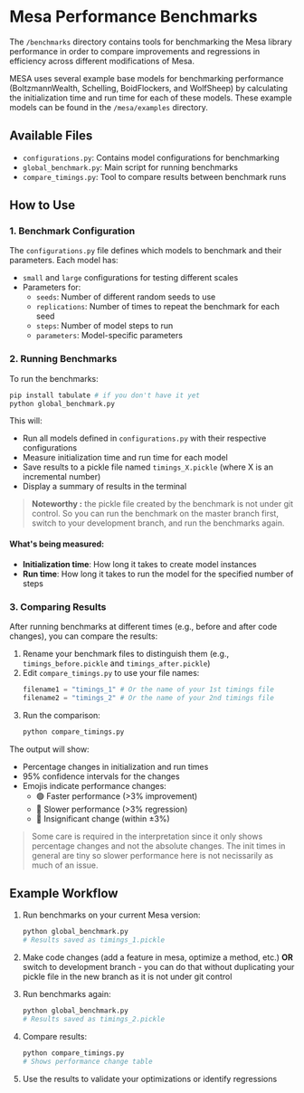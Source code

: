# Mesa Performance Benchmarks

The `/benchmarks` directory contains tools for benchmarking the Mesa library performance in order to compare improvements and regressions  in efficiency across different modifications of Mesa.

MESA uses several example base models for benchmarking performance (BoltzmannWealth, Schelling, BoidFlockers, and WolfSheep) by calculating the initialization time and run time for each of these models. These example models can be found in the `/mesa/examples` directory.

## Available Files

- `configurations.py`: Contains model configurations for benchmarking
- `global_benchmark.py`: Main script for running benchmarks
- `compare_timings.py`: Tool to compare results between benchmark runs

## How to Use


### 1. Benchmark Configuration

The `configurations.py` file defines which models to benchmark and their parameters. Each model has:

- `small` and `large` configurations for testing different scales
- Parameters for:
  - `seeds`: Number of different random seeds to use
  - `replications`: Number of times to repeat the benchmark for each seed
  - `steps`: Number of model steps to run
  - `parameters`: Model-specific parameters

### 2. Running Benchmarks

To run the benchmarks:

```bash
pip install tabulate # if you don't have it yet
python global_benchmark.py
```

This will:
- Run all models defined in `configurations.py` with their respective configurations
- Measure initialization time and run time for each model
- Save results to a pickle file named `timings_X.pickle` (where X is an incremental number)
- Display a summary of results in the terminal


>**Noteworthy :** the pickle file created by the benchmark is not under git control. So you can run the benchmark on the master branch first, switch to your development branch, and run the benchmarks again.

#### What's being measured:

- **Initialization time**: How long it takes to create model instances
- **Run time**: How long it takes to run the model for the specified number of steps

### 3. Comparing Results

After running benchmarks at different times (e.g., before and after code changes), you can compare the results:

1. Rename your benchmark files to distinguish them (e.g., `timings_before.pickle` and `timings_after.pickle`)
2. Edit `compare_timings.py` to use your file names:
   ```python
   filename1 = "timings_1" # Or the name of your 1st timings file
   filename2 = "timings_2" # Or the name of your 2nd timings file
   ```
3. Run the comparison:
   ```bash
   python compare_timings.py
   ```

The output will show:
- Percentage changes in initialization and run times
- 95% confidence intervals for the changes
- Emojis indicate performance changes:
  - 🟢 Faster performance (>3% improvement)
  - 🔴 Slower performance (>3% regression)
  - 🔵 Insignificant change (within ±3%)

> Some care is required in the interpretation since it only shows percentage changes and not the absolute changes. The init times in general are tiny so slower performance here is not necissarily as much of an issue.


## Example Workflow

1. Run benchmarks on your current Mesa version:
   ```bash
   python global_benchmark.py
   # Results saved as timings_1.pickle
   ```

2. Make code changes (add a feature in mesa, optimize a method, etc.) **OR** switch to development branch - you can do that without duplicating your pickle file in the new branch as it is not under git control


3. Run benchmarks again:
   ```bash
   python global_benchmark.py
   # Results saved as timings_2.pickle
   ```

4. Compare results:
   ```bash
   python compare_timings.py
   # Shows performance change table
   ```

5. Use the results to validate your optimizations or identify regressions